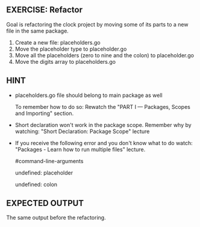 ## EXERCISE: Refactor

Goal is refactoring the clock project by moving some of its parts to
a new file in the same package.

1. Create a new file: placeholders.go
2. Move the placeholder type to placeholder.go
3. Move all the placeholders (zero to nine and the colon) to placeholder.go
4. Move the digits array to placeholders.go

## HINT
+ placeholders.go file should belong to main package as well

  To remember how to do so: Rewatch the "PART I — Packages, Scopes and Importing"
  section.

+ Short declaration won't work in the package scope.
  Remember why by watching: "Short Declaration: Package Scope" lecture

+ If you receive the following error and you don't know what to do watch:
  "Packages - Learn how to run multiple files" lecture.

  #command-line-arguments
  
  undefined: placeholder

  undefined: colon

## EXPECTED OUTPUT
 The same output before the refactoring.